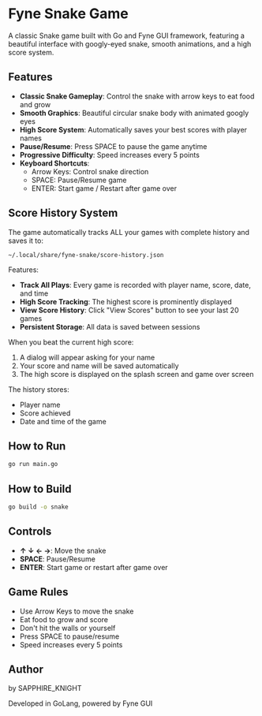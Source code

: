 # Fyne Snake Game

A classic Snake game built with Go and Fyne GUI framework, featuring a beautiful interface with googly-eyed snake, smooth animations, and a high score system.

## Features

- **Classic Snake Gameplay**: Control the snake with arrow keys to eat food and grow
- **Smooth Graphics**: Beautiful circular snake body with animated googly eyes
- **High Score System**: Automatically saves your best scores with player names
- **Pause/Resume**: Press SPACE to pause the game anytime
- **Progressive Difficulty**: Speed increases every 5 points
- **Keyboard Shortcuts**:
  - Arrow Keys: Control snake direction
  - SPACE: Pause/Resume game
  - ENTER: Start game / Restart after game over

## Score History System

The game automatically tracks ALL your games with complete history and saves it to:
```
~/.local/share/fyne-snake/score-history.json
```

Features:
- **Track All Plays**: Every game is recorded with player name, score, date, and time
- **High Score Tracking**: The highest score is prominently displayed
- **View Score History**: Click "View Scores" button to see your last 20 games
- **Persistent Storage**: All data is saved between sessions

When you beat the current high score:
1. A dialog will appear asking for your name
2. Your score and name will be saved automatically
3. The high score is displayed on the splash screen and game over screen

The history stores:
- Player name
- Score achieved
- Date and time of the game

## How to Run

```bash
go run main.go
```

## How to Build

```bash
go build -o snake
```

## Controls

- **↑ ↓ ← →**: Move the snake
- **SPACE**: Pause/Resume
- **ENTER**: Start game or restart after game over

## Game Rules

- Use Arrow Keys to move the snake
- Eat food to grow and score
- Don't hit the walls or yourself
- Press SPACE to pause/resume
- Speed increases every 5 points

## Author

by SAPPHIRE_KNIGHT

Developed in GoLang, powered by Fyne GUI
